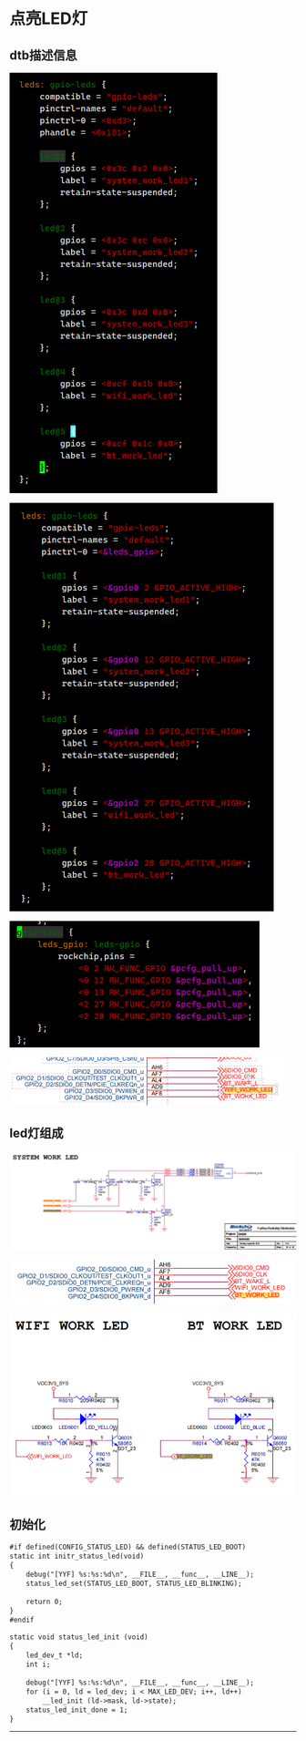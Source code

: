# 点亮LED灯

## dtb描述信息

![20230820_174234_44](image/20230820_174234_44.png)

![20230820_174238_99](image/20230820_174238_99.png)

![20230820_174242_70](image/20230820_174242_70.png)

![20230820_193929_35](image/20230820_193929_35.png)



## led灯组成

![20230820_194253_23](image/20230820_194253_23.png)

![20230820_194319_89](image/20230820_194319_89.png)

![20230820_194336_14](image/20230820_194336_14.png)


## 初始化

```
#if defined(CONFIG_STATUS_LED) && defined(STATUS_LED_BOOT)
static int initr_status_led(void)
{
	debug("[YYF] %s:%s:%d\n", __FILE__, __func__, __LINE__);
	status_led_set(STATUS_LED_BOOT, STATUS_LED_BLINKING);

	return 0;
}
#endif
```



```
static void status_led_init (void)
{
	led_dev_t *ld;
	int i;

	debug("[YYF] %s:%s:%d\n", __FILE__, __func__, __LINE__);
	for (i = 0, ld = led_dev; i < MAX_LED_DEV; i++, ld++)
		__led_init (ld->mask, ld->state);
	status_led_init_done = 1;
}
```




---
